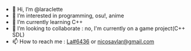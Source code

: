 - 👋 Hi, I’m @laracIette
- 👀 I’m interested in programming, osu!, anime
- 🌱 I’m currently learning C++
- 💞️ I’m looking to collaborate : no, I'm currently on a game project(C++ SDL)
- 📫 How to reach me : [La#6436](https://www.discordapp.com/users/1040646862874624063) or nicosavlar@gmail.com

<!---
laracIette/laracIette is a ✨ special ✨ repository because its `README.md` (this file) appears on your GitHub profile.
You can click the Preview link to take a look at your changes.
--->
